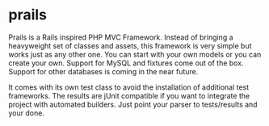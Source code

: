 prails
======

Prails is a Rails inspired PHP MVC Framework. Instead of bringing a heavyweight
set of classes and assets, this framework is very simple but works just as any other one.
You can start with your own models or you can create your own. Support for MySQL and fixtures
come out of the box. Support for other databases is coming in the near future.

It comes with its own test class to avoid the installation of additional test frameworks. The results
are jUnit compatible if you want to integrate the project with automated builders. Just point your
parser to tests/results and your done. 
